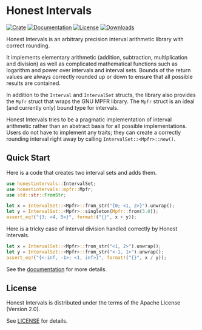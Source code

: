 # Honest Intervals

[![Crate](https://img.shields.io/crates/v/honestintervals.svg)](https://crates.io/crates/honestintervals)
[![Documentation](https://docs.rs/honestintervals/badge.svg)](https://docs.rs/honestintervals/)
[![License](https://img.shields.io/crates/l/honestintervals.svg)](LICENSE)
[![Downloads](https://img.shields.io/crates/d/honestintervals.svg)](https://crates.io/crates/honestintervals)

Honest Intervals is an arbitrary precision interval arithmetic library with correct rounding.

It implements elementary arithmetic (addition, subtraction, multiplication and division) as well
as complicated mathematical functions such as logarithm and power over intervals and interval
sets. Bounds of the return values are always correctly rounded up or down to ensure that all
possible results are contained.

In addition to the `Interval` and `IntervalSet` structs, the library also provides the `Mpfr`
struct that wraps the GNU MPFR library. The `Mpfr` struct is an ideal (and currently only)
bound type for intervals.

Honest Intervals tries to be a pragmatic implementation of interval arithmetic rather than an
abstract basis for all possible implementations. Users do not have to implement any traits; they
can create a correctly rounding interval right away by calling `IntervalSet::<Mpfr>::new()`.

## Quick Start

Here is a code that creates two interval sets and adds them.

```rust
use honestintervals::IntervalSet;
use honestintervals::mpfr::Mpfr;
use std::str::FromStr;

let x = IntervalSet::<Mpfr>::from_str("{0; <1, 2>}").unwrap();
let y = IntervalSet::<Mpfr>::singleton(Mpfr::from(3.0));
assert_eq!("{3; <4, 5>}", format!("{}", x + y));
```

Here is a tricky case of interval division handled correctly by Honest Intervals.

```rust
let x = IntervalSet::<Mpfr>::from_str("<1, 2>").unwrap();
let y = IntervalSet::<Mpfr>::from_str("<-1, 1>").unwrap();
assert_eq!("{<-inf, -1>; <1, inf>}", format!("{}", x / y));
```

See the [documentation](https://docs.rs/honestintervals/) for more details.

## License

Honest Intervals is distributed under the terms of the Apache License (Version 2.0).

See [LICENSE](LICENSE) for details.
